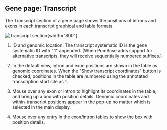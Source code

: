 ## Gene page: Transcript

The Transcript section of a gene page shows the positions of introns
and exons in each transcript graphical and table formats.

![Transcript section](assets/gene_page_transcript.png){width="800"}

1. ID and genomic location. The transcript systematic ID is the gene
   systematic ID with ".1" appended. (When PomBase adds support for
   alternative transcripts, they will receive sequentially numbered
   suffixes.)

2. In the default view, intron and exon positions are shown in the
   table as genomic coordinates. When the "Show transcript
   coordinates" button is checked, positions in the table are numbered
   using the annotated transcription start site as 1.

3. Mouse over any exon or intron to highlight its coordinates in the
   table, and bring up a box with position details. Genomic
   coordinates and within-transcript positions appear in the pop-up no
   matter which is selected in the main display.

4. Mouse over any entry in the exon/intron tables to show the box with
   position details.




